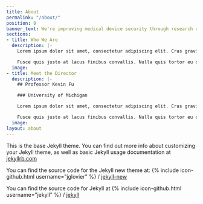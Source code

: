 ```yaml
---
title: About
permalink: "/about/"
position: 0
banner_text: We're improving medical device security through research and education.
sections:
- title: Who We Are
  description: |-
    Lorem ipsum dolor sit amet, consectetur adipiscing elit. Cras gravida venenatis ipsum in tempus. Vivamus nec convallis sapien. Sed laoreet, urna et lobortis ornare, leo ligula sagittis ligula, id pretium sem erat at velit. Etiam commodo urna quis aliquam luctus. Aliquam laoreet lacus tellus, at rhoncus urna luctus at. Vestibulum euismod dui et turpis vehicula, eu blandit lacus accumsan. Nullam malesuada quam sed sem imperdiet egestas.

    Fusce quis justo at lacus finibus convallis. Nulla quis tortor eu dui scelerisque faucibus posuere sed lectus. Donec mattis commodo nisl sed suscipit. Phasellus fermentum posuere tellus sit amet suscipit. Phasellus posuere leo at nisl condimentum, non suscipit tortor elementum. Mauris pharetra arcu ligula, at placerat ipsum vestibulum eu. Donec tellus lorem, aliquam in dapibus sit amet, pharetra in mi. Curabitur dui purus, placerat elementum enim vel, egestas iaculis ligula. Cras volutpat eget ante vel feugiat. Praesent vitae commodo ex, tempus auctor diam. Proin ultrices gravida volutpat. Morbi vel aliquet mauris, vehicula laoreet magna. Aliquam pulvinar sed felis id porta. Suspendisse tincidunt nibh nibh, vel euismod magna luctus nec. Ut viverra sollicitudin ex. Curabitur congue sed justo a faucibus.
  image:
- title: Meet the Director
  description: |-
    ## Professor Kevin Fu

    ### University of Michigan

    Lorem ipsum dolor sit amet, consectetur adipiscing elit. Cras gravida venenatis ipsum in tempus. Vivamus nec convallis sapien. Sed laoreet, urna et lobortis ornare, leo ligula sagittis ligula, id pretium sem erat at velit. Etiam commodo urna quis aliquam luctus. Aliquam laoreet lacus tellus, at rhoncus urna luctus at. Vestibulum euismod dui et turpis vehicula, eu blandit lacus accumsan. Nullam malesuada quam sed sem imperdiet egestas.

    Fusce quis justo at lacus finibus convallis. Nulla quis tortor eu dui scelerisque faucibus posuere sed lectus. Donec mattis commodo nisl sed suscipit. Phasellus fermentum posuere tellus sit amet suscipit. Phasellus posuere leo at nisl condimentum, non suscipit tortor elementum. Mauris pharetra arcu ligula, at placerat ipsum vestibulum eu. Donec tellus lorem, aliquam in dapibus sit amet, pharetra in mi. Curabitur dui purus, placerat elementum enim vel, egestas iaculis ligula. Cras volutpat eget ante vel feugiat. Praesent vitae commodo ex, tempus auctor diam. Proin ultrices gravida volutpat. Morbi vel aliquet mauris, vehicula laoreet magna. Aliquam pulvinar sed felis id porta. Suspendisse tincidunt nibh nibh, vel euismod magna luctus nec. Ut viverra sollicitudin ex. Curabitur congue sed justo a faucibus.
  image:
layout: about
---
```


This is the base Jekyll theme. You can find out more info about customizing your Jekyll theme, as well as basic Jekyll usage documentation at [jekyllrb.com](http://jekyllrb.com/)

You can find the source code for the Jekyll new theme at:
{% include icon-github.html username="jglovier" %} /
[jekyll-new](https://github.com/jglovier/jekyll-new)

You can find the source code for Jekyll at
{% include icon-github.html username="jekyll" %} /
[jekyll](https://github.com/jekyll/jekyll)
